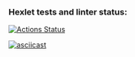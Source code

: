 ### Hexlet tests and linter status:
[![Actions Status](https://github.com/Marina-2022/frontend-project-46/actions/workflows/hexlet-check.yml/badge.svg)](https://github.com/Marina-2022/frontend-project-46/actions)

[![asciicast](https://asciinema.org/a/E16snjeQ4VHxTDwGmtDBMhCS7.svg)](https://asciinema.org/a/E16snjeQ4VHxTDwGmtDBMhCS7)